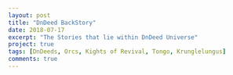 ```yaml
---
layout: post
title: "DnDeed BackStory"
date: 2018-07-17
excerpt: "The Stories that lie within DnDeed Universe"
project: true
tags: [DnDeeds, Orcs, Kights of Revival, Tongo, Krunglelungus]
comments: true
---
```

